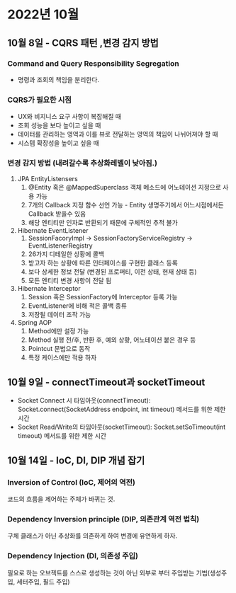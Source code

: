 # 2022년 10월
## 10월 8일 - CQRS 패턴 ,변경 감지 방법
### Command and Query Responsibility Segregation
- 명령과 조회의 책임을 분리한다.
### CQRS가 필요한 시점
- UX와 비지니스 요구 사항이 복잡해질 때
- 조회 성능을 보다 높이고 싶을 때
- 데이터를 관리하는 영역과 이를 뷰로 전달하는 영역의 책임이 나뉘어져야 할 때
- 시스템 확장성을 높이고 싶을 때
### 변경 감지 방법 (내려갈수록 추상화레벨이 낮아짐.)
1. JPA EntityListensers
   1. @Entity 혹은 @MappedSuperclass 객체 메소드에 어노테이션 지정으로 사용 가능
   2. 7개의 Callback 지정 함수 선언 가능 - Entity 생명주기에서 어느시점에서든 Callback 받을수 있음
   3. 해당 엔티티만 인자로 반환되기 때문에 구체적인 추적 불가
2. Hibernate EventListener
   1. SessionFacoryImpl -> SessionFactoryServiceRegistry -> EventListenerRegistry
   2. 26가지 디테일한 상황에 콜백
   3. 받고자 하는 상황에 따른 인터페이스를 구현한 클래스 등록
   4. 보다 상세한 정보 전달 (변경된 프로퍼티, 이전 상태, 현재 상태 등)
   5. 모든 엔티티 변경 사항이 전달 됨
3. Hibernate Interceptor
   1. Session 혹은 SessionFactory에 Interceptor 등록 가능
   2. EventListener에 비해 적은 콜백 종류
   3. 저장될 데이터 조작 가능
4. Spring AOP
   1. Method에만 설정 가능
   2. Method 실행 전/후, 반환 후, 예외 상황, 어노테이션 붙은 경우 등
   3. Pointcut 문법으로 동작
   4. 특정 케이스에만 적용 하자

## 10월 9일 - connectTimeout과 socketTimeout
- Socket Connect 시 타임아웃(connectTimeout): Socket.connect(SocketAddress endpoint, int timeout) 메서드를 위한 제한 시간
- Socket Read/Write의 타임아웃(socketTimeout): Socket.setSoTimeout(int timeout) 메서드를 위한 제한 시간

## 10월 14일 - IoC, DI, DIP 개념 잡기

### Inversion of Control (IoC, 제어의 역전)
코드의 흐름을 제어하는 주체가 바뀌는 것.
### Dependency Inversion principle (DIP, 의존관계 역전 법칙)
구체 클래스가 아닌 추상화를 의존하게 하여 변경에 유연하게 하자.
### Dependency Injection (DI, 의존성 주입)
필요로 하는 오브젝트를 스스로 생성하는 것이 아닌 외부로 부터 주입받는 기법(생성주입, 세터주입, 필드 주입)